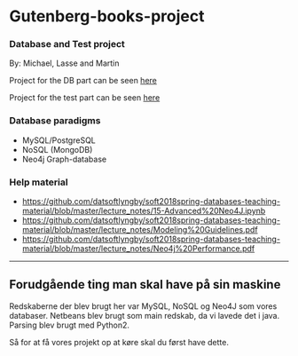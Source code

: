 # Gutenberg-books-project

### Database and Test project
By: Michael, Lasse and Martin

Project for the DB part can be seen [here](https://github.com/datsoftlyngby/soft2018spring-databases-teaching-material/blob/master/assignments/Project%20Description.ipynb)

Project for the test part can be seen [here](https://github.com/datsoftlyngby/soft2018spring-test-teaching-material/blob/master/exercises/Final%20Assignment%202018.pdf)

### Database paradigms
- MySQL/PostgreSQL
- NoSQL (MongoDB)
- Neo4j Graph-database

### Help material
- https://github.com/datsoftlyngby/soft2018spring-databases-teaching-material/blob/master/lecture_notes/15-Advanced%20Neo4J.ipynb
- https://github.com/datsoftlyngby/soft2018spring-databases-teaching-material/blob/master/lecture_notes/Modeling%20Guidelines.pdf
- https://github.com/datsoftlyngby/soft2018spring-databases-teaching-material/blob/master/lecture_notes/Neo4j%20Performance.pdf

---
## Forudgående ting man skal have på sin maskine

Redskaberne der blev brugt her var MySQL, NoSQL og Neo4J som vores databaser. Netbeans blev brugt som main redskab, da vi lavede det i java. Parsing blev brugt med Python2.

Så for at få vores projekt op at køre skal du først have dette.
